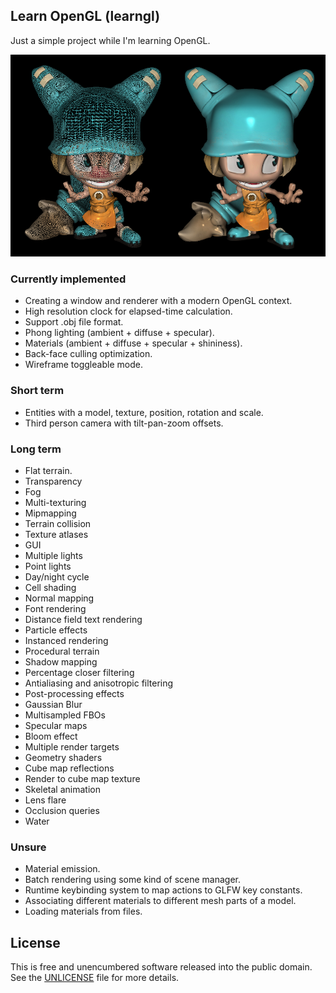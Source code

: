 ## Learn OpenGL (learngl)

Just a simple project while I'm learning OpenGL.

![screenshot](docs/screenshot.png)

### Currently implemented

- Creating a window and renderer with a modern OpenGL context.
- High resolution clock for elapsed-time calculation.
- Support .obj file format.
- Phong lighting (ambient + diffuse + specular).
- Materials (ambient + diffuse + specular + shininess).
- Back-face culling optimization.
- Wireframe toggleable mode.

### Short term

- Entities with a model, texture, position, rotation and scale.
- Third person camera with tilt-pan-zoom offsets.

### Long term

- Flat terrain.
- Transparency
- Fog
- Multi-texturing
- Mipmapping
- Terrain collision
- Texture atlases
- GUI
- Multiple lights
- Point lights
- Day/night cycle
- Cell shading
- Normal mapping
- Font rendering
- Distance field text rendering
- Particle effects
- Instanced rendering
- Procedural terrain
- Shadow mapping
- Percentage closer filtering
- Antialiasing and anisotropic filtering
- Post-processing effects
- Gaussian Blur
- Multisampled FBOs
- Specular maps
- Bloom effect
- Multiple render targets
- Geometry shaders
- Cube map reflections
- Render to cube map texture
- Skeletal animation
- Lens flare
- Occlusion queries
- Water

### Unsure

- Material emission.
- Batch rendering using some kind of scene manager.
- Runtime keybinding system to map actions to GLFW key constants.
- Associating different materials to different mesh parts of a model.
- Loading materials from files.

## License

This is free and unencumbered software released into the public domain. See the [UNLICENSE](UNLICENSE) file for more details.
